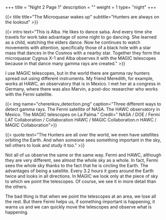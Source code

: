 +++
title = "Night 2 Page 1"
description = ""
weight = 1
type= "night"
+++

{{< title
    title="The Microquasar wakes up"
    subtitle="Hunters are always on the lookout" >}}

{{< intro
    text="This is Alba. He likes to dance salsa. And every time she travels for work take advantage of some night to go dancing. She learned as a child, watching the elders dance. Now he continues to watch movements with attention, specifically those of a black hole with a star mass that dances in the Cosmos with a nearby star. Together they form the microquasar Cygnus X-1 and Alba observes it with the MAGIC telescopes because in that dance many gamma rays are created." >}}

I use MAGIC telescopes, but in the world there are gamma ray hunters spread out using different instruments. My friend Meredith, for example, works at HAWC, an observatory that is in Mexico. I met her at a congress in Germany, where there was also Marvin, a post-doc researcher who works with the Fermi satellite.

{{< img name="cherenkov_detection.png" caption="Three different ways to detect gamma rays. The Fermi satellite of NASA. The HAWC observatory in Mexico. The MAGIC telescopes on La Palma." Credit=" NASA / DOE / Fermi LAT Collaboration / Collaboration HAWC / MAGIC Collaboration.n HAWC / MAGIC Collaboration">}}

{{< quote
    text="The Hunters are all over the world, we even have satellites orbiting the Earth. And when someone sees something important in the sky, tell others to look and study it too." >}}

Not all of us observe the same or the same way. Fermi and HAWC, although they are very different, see almost the whole sky as a whole. In fact, Fermi sees the whole sky thanks to the fact that he is circling the Earth. The advantages of being a satellite. Every 3.2 hours it goes around the Earth twice and looks in all directions. In MAGIC we look only at the piece of sky to which we point the telescopes. Of course, we see it in more detail than the others.

The bad thing is that when we point the telescopes at an area, we lose all the rest. But there Fermi helps us, if something important is happening, it warns us and we can quickly move the telescopes and observe what is happening.
